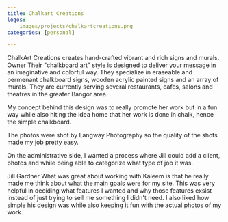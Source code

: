 ```yaml
---
title: Chalkart Creations
logos:
    images/projects/chalkartcreations.png
categories: [personal]

---
```

ChalkArt Creations creates hand-crafted vibrant and rich signs and murals. Owner Their "chalkboard art" style is designed to deliver your message in an imaginative and colorful way. They specialize in eraseable and permenant chalkboard signs, wooden acrylic painted signs and an array of murals. They are currently serving several restaurants, cafes, salons and theatres in the greater Bangor area.

My concept behind this design was to really promote her work but in a fun way while also hiting the idea home that her work is done in chalk, hence the simple chalkboard.

The photos were shot by Langway Photography so the quality of the shots made my job pretty easy.

On the administrative side, I wanted a process where Jill could add a client, photos and while being able to categorize what type of job it was.


Jill Gardner
What was great about working with Kaleem is that he really made me think about what the main goals were for my site. This was very helpful in deciding what features I wanted and why those features exsist instead of just trying to sell me something I didn't need. I also liked how simple his design was while also keeping it fun with the actual photos of my work.
